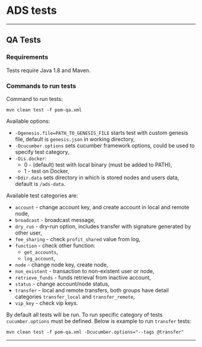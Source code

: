 # ADS tests
---
## QA Tests

### Requirements
Tests require Java 1.8 and Maven.

### Commands to run tests
Command to run tests:
```
mvn clean test -f pom-qa.xml
```

Available options:
- `-Dgenesis.file=PATH_TO_GENESIS_FILE` starts test with custom genesis file, default is `genesis.json` in working directory,
- `-Dcucumber.options` sets cucumber framework options, could be used to specify test category,
- `-Dis.docker`:
  - 0 - (default) test with local binary (must be added to PATH),
  - 1 - test on Docker,
- -`Ddir.data` sets directory in which is stored nodes and users data, default is `/ads-data`.

Available test categories are:
* `account` - change account key, and create account in local and remote node,
* `broadcast` - broadcast message,
* `dry_run` - dry-run option, includes transfer with signature generated by other user,
* `fee_sharing` - check `profit_shared` value from log,
* `function` - check other function:
    * `get_accounts`,
    * `log_account`,
* `node` - change node key, create node,
* `non_existent` - transaction to non-existent user or node,
* `retrieve_funds` - funds retrieval from inactive account,
* `status` - change account/node status,
* `transfer` - local and remote transfers, both groups have detail categories `transfer_local` and `transfer_remote`,
* `vip_key` - check vip keys.

By default all tests will be run. To run specific category of tests `cucumber.options` must be defined. Below is example to run `transfer` tests:
```
mvn clean test -f pom-qa.xml -Dcucumber.options="--tags @transfer"
```
---
